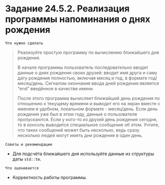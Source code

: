 # Задание 24.5.2. Реализация программы напоминания о днях рождения

`Что нужно сделать`

> Реализуйте простую программу по вычислению ближайшего дня рождения.
>
>В начале программы пользователь последовательно вводит данные о днях рождения своих друзей:
> вводит имя друга и саму дату рождения полностью, включая месяц и год, в формате год/месяц/день.
> Сигналом окончания ввода дней рождения является “end” введённое в качестве имени.
>
> После этого программа вычисляет ближайший день рождения по отношению к текущему времени и
> выводит его на экран вместе с именем в удобном, локальном формате - месяц/день. Если день
> рождения уже был в этом году, данные о пользователе пропускаются. Если у кого-то из друзей
> день рождения сегодня, то в консоль выводится специальное сообщение об этом. Учтите, что
> таких сообщений может быть несколько, ведь сразу несколько людей могут иметь дни рождения
> в один день.

`Советы и рекомендации`

* Для подсчёта ближайшего дня используйте данные из структуры даты `std::tm`.

`Что оценивается`

* Корректность работы программы.